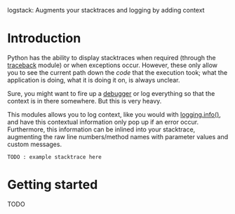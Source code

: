 logstack: Augments your stacktraces and logging by adding context

# Introduction

Python has the ability to display stacktraces when required (through the [traceback] module) or when exceptions occur. However, these only allow you to see the current path down the *code* that the execution took; what the application is doing, what it is doing it on, is always unclear.

Sure, you might want to fire up a [debugger][pdb] or log everything so that the context is in there somewhere. But this is very heavy.

This modules allows you to log context, like you would with [logging.info()][logging.info], and have this contextual information only pop up if an error occur. Furthermore, this information can be inlined into your stacktrace, augmenting the raw line numbers/method names with parameter values and custom messages.

```
TODO : example stacktrace here
```

[traceback]: http://docs.python.org/library/traceback.html
[pdb]: http://docs.python.org/library/pdb.html
[logging.info]: http://docs.python.org/library/logging.html#logging.info

# Getting started

TODO
